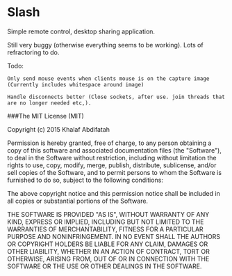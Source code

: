 # Slash

Simple  remote control, desktop sharing application.

Still very buggy (otherwise everything seems to be working). Lots of refractoring to do.

Todo:

    Only send mouse events when clients mouse is on the capture image (Currently includes whitespace around image)
    
    Handle disconnects better (Close sockets, after use. join threads that are no longer needed etc,). 
  

###The MIT License (MIT)

Copyright (c) 2015 Khalaf Abdifatah

Permission is hereby granted, free of charge, to any person obtaining a copy
of this software and associated documentation files (the "Software"), to deal
in the Software without restriction, including without limitation the rights
to use, copy, modify, merge, publish, distribute, sublicense, and/or sell
copies of the Software, and to permit persons to whom the Software is
furnished to do so, subject to the following conditions:

The above copyright notice and this permission notice shall be included in all
copies or substantial portions of the Software.

THE SOFTWARE IS PROVIDED "AS IS", WITHOUT WARRANTY OF ANY KIND, EXPRESS OR
IMPLIED, INCLUDING BUT NOT LIMITED TO THE WARRANTIES OF MERCHANTABILITY,
FITNESS FOR A PARTICULAR PURPOSE AND NONINFRINGEMENT. IN NO EVENT SHALL THE
AUTHORS OR COPYRIGHT HOLDERS BE LIABLE FOR ANY CLAIM, DAMAGES OR OTHER
LIABILITY, WHETHER IN AN ACTION OF CONTRACT, TORT OR OTHERWISE, ARISING FROM,
OUT OF OR IN CONNECTION WITH THE SOFTWARE OR THE USE OR OTHER DEALINGS IN THE
SOFTWARE.
